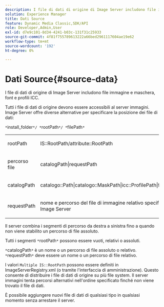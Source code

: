 ```yaml
---
description: I file di dati di origine di Image Server includono file immagine e maschera, font e profili ICC.
solution: Experience Manager
title: Dati Source
feature: Dynamic Media Classic,SDK/API
role: Developer,Admin,User
exl-id: d7e9c101-8d34-4241-b03c-131f31c25933
source-git-commit: 4f81f755789613222a66bed2961117604ae19e62
workflow-type: tm+mt
source-wordcount: '192'
ht-degree: 0%

---
```


# Dati Source{#source-data}

I file di dati di origine di Image Server includono file immagine e maschera, font e profili ICC.

Tutti i file di dati di origine devono essere accessibili al server immagini. Image Server offre diverse alternative per specificare la posizione dei file di dati:

`*`install_folder`*/ *`rootPath`*/ *`filePath`*`

<table id="simpletable_26686444C7EF46D6BC4C0490C8010BF9"> 
 <tr class="strow"> 
  <td class="stentry"> <p><span class="codeph"> <span class="varname"> rootPath</span></span> </p></td> 
  <td class="stentry"> <p><span class="codeph"> IS::RootPath/attribute::RootPath</span> </p></td> 
 </tr> 
 <tr class="strow"> 
  <td class="stentry"> <p><span class="codeph"> <span class="varname"> percorso file </span></span> </p></td> 
  <td class="stentry"> <p><span class="codeph"> catalogPath|requestPath</span> </p></td> 
 </tr> 
 <tr class="strow"> 
  <td class="stentry"> <p><span class="codeph"> <span class="varname"> catalogPath</span></span> </p></td> 
  <td class="stentry"> <p><span class="codeph"> catalogo::Path|catalogo::MaskPath|icc::ProfilePath|font::FontPath|font::MetricsPath</span> </p></td> 
 </tr> 
 <tr class="strow"> 
  <td class="stentry"> <p><span class="codeph"> <span class="varname"> requestPath</span></span> </p></td> 
  <td class="stentry"> <p><span class="codeph"> nome e percorso del file di immagine relativo specificati in una richiesta HTTP di Image Server</span> </p></td> 
 </tr> 
</table>

Il server combina i segmenti di percorso da destra a sinistra fino a quando non viene stabilito un percorso di file assoluto.

Tutti i segmenti `*`rootPath`*` possono essere vuoti, relativi o assoluti.

`*`catalogPath`*` è un nome o un percorso di file assoluto o relativo. `*`requestPath`*` deve essere un nome o un percorso di file relativo.

I valori `Multiple IS::RootPath` possono essere definiti in ImageServerRegistry.xml (o tramite l&#39;interfaccia di amministrazione). Questo consente di distribuire i file di dati di origine su più file system. Il server immagini tenta percorsi alternativi nell&#39;ordine specificato finché non viene trovato il file di dati.

È possibile aggiungere nuovi file di dati di qualsiasi tipo in qualsiasi momento senza arrestare il server.
